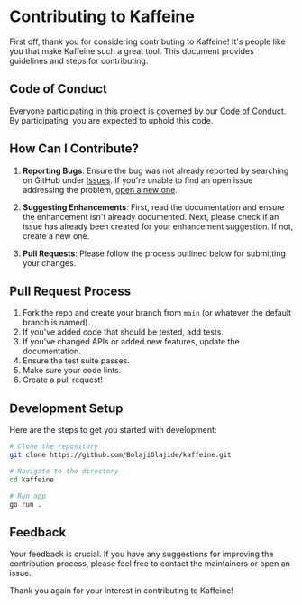 # Contributing to Kaffeine

First off, thank you for considering contributing to Kaffeine! It's people like you that make Kaffeine such a great tool. This document provides guidelines and steps for contributing.

## Code of Conduct

Everyone participating in this project is governed by our [Code of Conduct](CODE_OF_CONDUCT.md). By participating, you are expected to uphold this code.

## How Can I Contribute?

1. **Reporting Bugs**: Ensure the bug was not already reported by searching on GitHub under [Issues](https://github.com/BolajiOlajide/kaffeine/issues). If you're unable to find an open issue addressing the problem, [open a new one](https://github.com/BolajiOlajide/kaffeine/issues/new).

2. **Suggesting Enhancements**: First, read the documentation and ensure the enhancement isn't already documented. Next, please check if an issue has already been created for your enhancement suggestion. If not, create a new one.

3. **Pull Requests**: Please follow the process outlined below for submitting your changes.

## Pull Request Process

1. Fork the repo and create your branch from `main` (or whatever the default branch is named).
2. If you've added code that should be tested, add tests.
3. If you've changed APIs or added new features, update the documentation.
4. Ensure the test suite passes.
5. Make sure your code lints.
6. Create a pull request!

## Development Setup

Here are the steps to get you started with development:

```bash
# Clone the repository
git clone https://github.com/BolajiOlajide/kaffeine.git

# Navigate to the directory
cd kaffeine

# Run app
go run .
```

## Feedback

Your feedback is crucial. If you have any suggestions for improving the contribution process, please feel free to contact the maintainers or open an issue.

Thank you again for your interest in contributing to Kaffeine!
